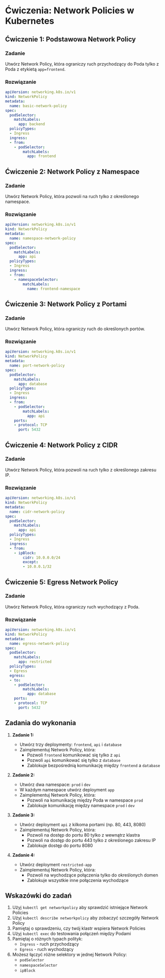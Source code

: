 # Ćwiczenia: Network Policies w Kubernetes

## Ćwiczenie 1: Podstawowa Network Policy

### Zadanie
Utwórz Network Policy, która ograniczy ruch przychodzący do Poda tylko z Poda z etykietą `app=frontend`.

### Rozwiązanie
```yaml
apiVersion: networking.k8s.io/v1
kind: NetworkPolicy
metadata:
  name: basic-network-policy
spec:
  podSelector:
    matchLabels:
      app: backend
  policyTypes:
  - Ingress
  ingress:
  - from:
    - podSelector:
        matchLabels:
          app: frontend
```

## Ćwiczenie 2: Network Policy z Namespace

### Zadanie
Utwórz Network Policy, która pozwoli na ruch tylko z określonego namespace.

### Rozwiązanie
```yaml
apiVersion: networking.k8s.io/v1
kind: NetworkPolicy
metadata:
  name: namespace-network-policy
spec:
  podSelector:
    matchLabels:
      app: api
  policyTypes:
  - Ingress
  ingress:
  - from:
    - namespaceSelector:
        matchLabels:
          name: frontend-namespace
```

## Ćwiczenie 3: Network Policy z Portami

### Zadanie
Utwórz Network Policy, która ograniczy ruch do określonych portów.

### Rozwiązanie
```yaml
apiVersion: networking.k8s.io/v1
kind: NetworkPolicy
metadata:
  name: port-network-policy
spec:
  podSelector:
    matchLabels:
      app: database
  policyTypes:
  - Ingress
  ingress:
  - from:
    - podSelector:
        matchLabels:
          app: api
    ports:
    - protocol: TCP
      port: 5432
```

## Ćwiczenie 4: Network Policy z CIDR

### Zadanie
Utwórz Network Policy, która pozwoli na ruch tylko z określonego zakresu IP.

### Rozwiązanie
```yaml
apiVersion: networking.k8s.io/v1
kind: NetworkPolicy
metadata:
  name: cidr-network-policy
spec:
  podSelector:
    matchLabels:
      app: api
  policyTypes:
  - Ingress
  ingress:
  - from:
    - ipBlock:
        cidr: 10.0.0.0/24
        except:
        - 10.0.0.1/32
```

## Ćwiczenie 5: Egress Network Policy

### Zadanie
Utwórz Network Policy, która ograniczy ruch wychodzący z Poda.

### Rozwiązanie
```yaml
apiVersion: networking.k8s.io/v1
kind: NetworkPolicy
metadata:
  name: egress-network-policy
spec:
  podSelector:
    matchLabels:
      app: restricted
  policyTypes:
  - Egress
  egress:
  - to:
    - podSelector:
        matchLabels:
          app: database
    ports:
    - protocol: TCP
      port: 5432
```

## Zadania do wykonania

1. **Zadanie 1:**
   - Utwórz trzy deploymenty: `frontend`, `api` i `database`
   - Zaimplementuj Network Policy, która:
     - Pozwoli `frontend` komunikować się tylko z `api`
     - Pozwoli `api` komunikować się tylko z `database`
     - Zablokuje bezpośrednią komunikację między `frontend` a `database`

2. **Zadanie 2:**
   - Utwórz dwa namespace: `prod` i `dev`
   - W każdym namespace utwórz deployment `app`
   - Zaimplementuj Network Policy, która:
     - Pozwoli na komunikację między Poda w namespace `prod`
     - Zablokuje komunikację między namespace `prod` i `dev`

3. **Zadanie 3:**
   - Utwórz deployment `api` z kilkoma portami (np. 80, 443, 8080)
   - Zaimplementuj Network Policy, która:
     - Pozwoli na dostęp do portu 80 tylko z wewnątrz klastra
     - Pozwoli na dostęp do portu 443 tylko z określonego zakresu IP
     - Zablokuje dostęp do portu 8080

4. **Zadanie 4:**
   - Utwórz deployment `restricted-app`
   - Zaimplementuj Network Policy, która:
     - Pozwoli na wychodzące połączenia tylko do określonych domen
     - Zablokuje wszystkie inne połączenia wychodzące

## Wskazówki do zadań

1. Użyj `kubectl get networkpolicy` aby sprawdzić istniejące Network Policies
2. Użyj `kubectl describe networkpolicy` aby zobaczyć szczegóły Network Policy
3. Pamiętaj o sprawdzeniu, czy twój klastr wspiera Network Policies
4. Użyj `kubectl exec` do testowania połączeń między Podami
5. Pamiętaj o różnych typach polityk:
   - `Ingress` - ruch przychodzący
   - `Egress` - ruch wychodzący
6. Możesz łączyć różne selektory w jednej Network Policy:
   - `podSelector`
   - `namespaceSelector`
   - `ipBlock` 